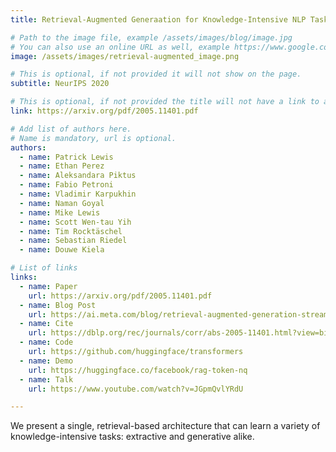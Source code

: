 ```yaml
---
title: Retrieval-Augmented Generaation for Knowledge-Intensive NLP Tasks

# Path to the image file, example /assets/images/blog/image.jpg
# You can also use an online URL as well, example https://www.google.com/image.jpg
image: /assets/images/retrieval-augmented_image.png

# This is optional, if not provided it will not show on the page.
subtitle: NeurIPS 2020

# This is optional, if not provided the title will not have a link to anywhere
link: https://arxiv.org/pdf/2005.11401.pdf

# Add list of authors here.
# Name is mandatory, url is optional.
authors:
  - name: Patrick Lewis
  - name: Ethan Perez
  - name: Aleksandara Piktus
  - name: Fabio Petroni
  - name: Vladimir Karpukhin
  - name: Naman Goyal
  - name: Mike Lewis
  - name: Scott Wen-tau Yih
  - name: Tim Rocktäschel
  - name: Sebastian Riedel
  - name: Douwe Kiela

# List of links
links:
  - name: Paper
    url: https://arxiv.org/pdf/2005.11401.pdf
  - name: Blog Post
    url: https://ai.meta.com/blog/retrieval-augmented-generation-streamlining-the-creation-of-intelligent-natural-language-processing-models/
  - name: Cite
    url: https://dblp.org/rec/journals/corr/abs-2005-11401.html?view=bibtex
  - name: Code
    url: https://github.com/huggingface/transformers
  - name: Demo
    url: https://huggingface.co/facebook/rag-token-nq
  - name: Talk
    url: https://www.youtube.com/watch?v=JGpmQvlYRdU

---
```


<!--Abstract-->

We present a single, retrieval-based architecture that can learn a variety of knowledge-intensive tasks: extractive and generative alike.
